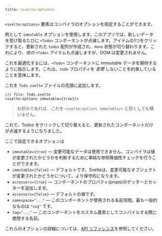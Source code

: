 ```yaml
---
title: <svelte:options>
---
```


`<svelte:options>` 要素はコンパイラのオプションを指定することができます。

例として `immutable` オプションを使用します。このアプリでは、新しいデータを受け取るたびに `<Todo>` コンポーネントが点滅します。アイテムの1つをクリックすると、更新された `todos` 配列が作成され、`done` 状態が切り替わります。これにより、*他の* `<Todo>` アイテムも点滅しますが、DOM は変更されません。

これを最適化するには、`<Todo>` コンポーネントに *immutable* データを期待するように指示します。これは、`todo` プロパティを *変更* しないことを約束していることを意味します。

これを `Todo.svelte` ファイルの先頭に追加します。

```svelte
/// file: Todo.svelte
<svelte:options immutable={true}/>
```

> お好みであれば、これを `<svelte:options immutable/>` と短くしても構いません。

これで、Todos をクリックして切り替えると、更新されたコンポーネントだけが点滅するようになりました。

ここで設定できるオプションは

* `immutable={true}` — 変更可能なデータは使用できません、コンパイラは値が変更されたかどうかを判断するために単純な参照等価性チェックを行うことができます。
* `immutable={false}` — デフォルトです。Svelteは、変更可能なオブジェクトが変更されたかどうかについて、より保守的になります。
* `accessors={true}` — コンポーネントのプロパティ(props)のゲッターとセッターを追加します。
* `accessors={false}` — デフォルトの値です。
* `namespace="..."` —  このコンポーネントが使用される名前空間。最も一般的なものは `"svg"` です。
* `tag="..."` — このコンポーネントをカスタム要素としてコンパイルする際に使用する名前。

これらのオプションの詳細については、[API リファレンス](https://svelte.jp/docs)を参照してください。
